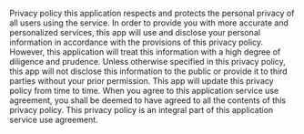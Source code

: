 Privacy policy this application respects and protects the personal privacy of all users using the service. In order to provide you with more accurate and personalized services, this app will use and disclose your personal information in accordance with the provisions of this privacy policy. However, this application will treat this information with a high degree of diligence and prudence. Unless otherwise specified in this privacy policy, this app will not disclose this information to the public or provide it to third parties without your prior permission. This app will update this privacy policy from time to time. When you agree to this application service use agreement, you shall be deemed to have agreed to all the contents of this privacy policy. This privacy policy is an integral part of this application service use agreement.
